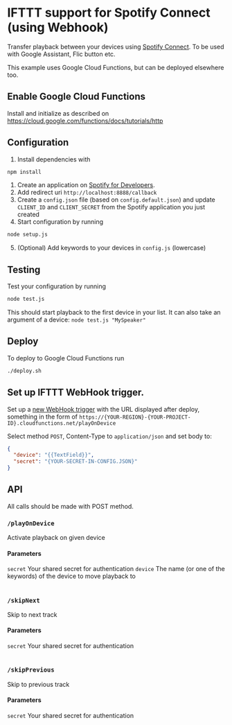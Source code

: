 # IFTTT support for Spotify Connect (using Webhook)
Transfer playback between your devices using [Spotify Connect](https://beta.developer.spotify.com/documentation/web-api/reference/player/). To be used with Google Assistant, Flic button etc.

This example uses Google Cloud Functions, but can be deployed elsewhere too.

## Enable Google Cloud Functions
Install and initialize as described on https://cloud.google.com/functions/docs/tutorials/http

## Configuration

1. Install dependencies with
```sh
npm install
```
1. Create an application on [Spotify for Developers](https://beta.developer.spotify.com/dashboard/applications).
2. Add redirect uri `http://localhost:8888/callback`
3. Create a `config.json` file (based on `config.default.json`) and update `CLIENT_ID` and `CLIENT_SECRET` from the Spotify application you just created
4. Start configuration by running
```sh
node setup.js
```
5. (Optional) Add keywords to your devices in `config.js` (lowercase)

## Testing
Test your configuration by running
```sh
node test.js
````
This should start playback to the first device in your list. It can also take an argument of a device: `node test.js "MySpeaker"`

## Deploy
To deploy to Google Cloud Functions run
```sh
./deploy.sh
```

## Set up IFTTT WebHook trigger.
Set up a [new WebHook trigger](https://ifttt.com/create) with the URL displayed after deploy, something in the form of
`https://{YOUR-REGION}-{YOUR-PROJECT-ID}.cloudfunctions.net/playOnDevice`

Select method `POST`, Content-Type to `application/json` and set body to:
```json
{
  "device": "{{TextField}}",
  "secret": "{YOUR-SECRET-IN-CONFIG.JSON}"
}
```

## API
All calls should be made with POST method.

### `/playOnDevice`
Activate playback on given device

#### Parameters
`secret` Your shared secret for authentication
`device` The name (or one of the keywords) of the device to move playback to

#

### `/skipNext`
Skip to next track
#### Parameters
`secret` Your shared secret for authentication

#

### `/skipPrevious`
Skip to previous track
#### Parameters
`secret` Your shared secret for authentication
